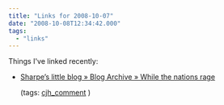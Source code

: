```yaml
---
title: "Links for 2008-10-07"
date: "2008-10-08T12:34:42.000"
tags: 
  - "links"
---
```


Things I've linked recently:

- [Sharpe’s little blog » Blog Archive » While the nations rage](http://rmfo-blogs.com/timsharpe/archives/2008/10/07/while-the-nations-rage/#comment-15928)
    
    (tags: [cjh\_comment](http://delicious.com/hubbsc/cjh_comment) )
